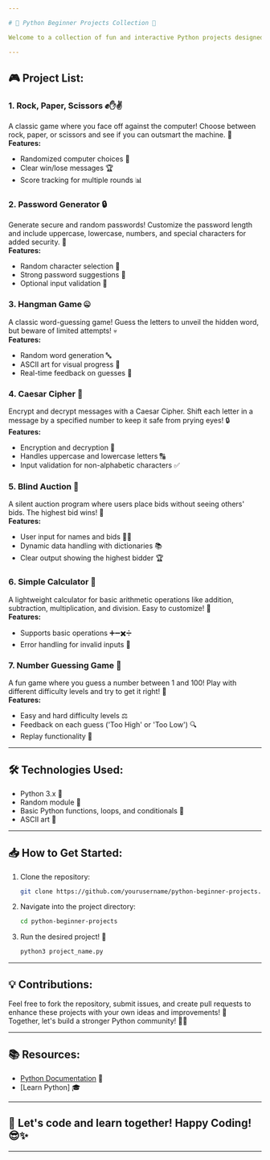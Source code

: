 ```yaml
---

# 🌟 Python Beginner Projects Collection 🚀

Welcome to a collection of fun and interactive Python projects designed to help you build your foundational coding skills while having fun! 🎮💻 These projects are perfect for beginners to practice core concepts such as loops, conditionals, functions, string manipulation, and handling user inputs.

---
```


## 🎮 Project List:

### 1. Rock, Paper, Scissors ✊✋✌️
A classic game where you face off against the computer! Choose between rock, paper, or scissors and see if you can outsmart the machine. 🧠  
**Features:**  
- Randomized computer choices 🤖  
- Clear win/lose messages 🏆  
- Score tracking for multiple rounds 📊  

### 2. Password Generator 🔒
Generate secure and random passwords! Customize the password length and include uppercase, lowercase, numbers, and special characters for added security. 🔑  
**Features:**  
- Random character selection 🎲  
- Strong password suggestions 💪  
- Optional input validation 📝  

### 3. Hangman Game 🤐
A classic word-guessing game! Guess the letters to unveil the hidden word, but beware of limited attempts! 💀  
**Features:**  
- Random word generation 🔤  
- ASCII art for visual progress 🎨  
- Real-time feedback on guesses 👀  

### 4. Caesar Cipher 🔑
Encrypt and decrypt messages with a Caesar Cipher. Shift each letter in a message by a specified number to keep it safe from prying eyes! 🔒  
**Features:**  
- Encryption and decryption 🔄  
- Handles uppercase and lowercase letters 🔠  
- Input validation for non-alphabetic characters ✅  

### 5. Blind Auction 💸
A silent auction program where users place bids without seeing others' bids. The highest bid wins! 🏅  
**Features:**  
- User input for names and bids 👤💵  
- Dynamic data handling with dictionaries 📚  
- Clear output showing the highest bidder 🏆  

### 6. Simple Calculator 🧮
A lightweight calculator for basic arithmetic operations like addition, subtraction, multiplication, and division. Easy to customize! 🔢  
**Features:**  
- Supports basic operations ➕➖✖️➗  
- Error handling for invalid inputs 🚨  

### 7. Number Guessing Game 🔢
A fun game where you guess a number between 1 and 100! Play with different difficulty levels and try to get it right! 🎯  
**Features:**  
- Easy and hard difficulty levels ⚖️  
- Feedback on each guess ('Too High' or 'Too Low') 🔍  
- Replay functionality 🔄  

---

## 🛠️ Technologies Used:
- Python 3.x 🐍
- Random module 🎲
- Basic Python functions, loops, and conditionals 🔄  
- ASCII art 🎨

---

## 📥 How to Get Started:
1. Clone the repository:
    ```bash
    git clone https://github.com/yourusername/python-beginner-projects.git
    ```
2. Navigate into the project directory:
    ```bash
    cd python-beginner-projects
    ```
3. Run the desired project! 🚀
    ```bash
    python3 project_name.py
    ```

---

## 💡 Contributions:
Feel free to fork the repository, submit issues, and create pull requests to enhance these projects with your own ideas and improvements! 💬  
Together, let's build a stronger Python community! 🐍💪

---

## 📚 Resources:
- [Python Documentation](https://docs.python.org/3/) 📖
- [Learn Python] 🎓

---

## 🌱 Let's code and learn together! Happy Coding! 😎✨

---

